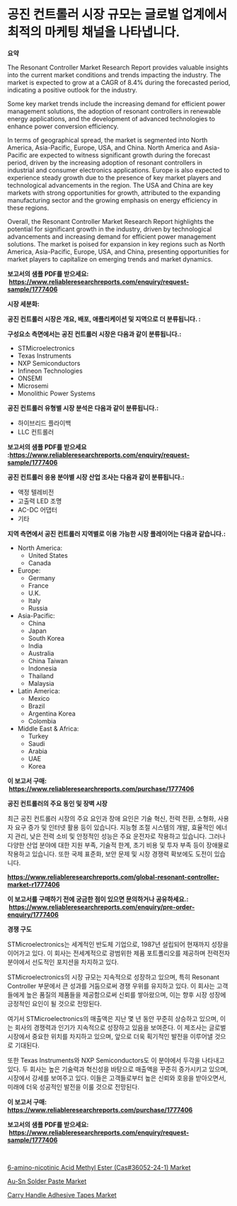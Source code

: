 <p><h1>공진 컨트롤러 시장 규모는 글로벌 업계에서 최적의 마케팅 채널을 나타냅니다.</h1></p><p><strong>요약</strong></p>
<p><p>The Resonant Controller Market Research Report provides valuable insights into the current market conditions and trends impacting the industry. The market is expected to grow at a CAGR of 8.4% during the forecasted period, indicating a positive outlook for the industry.</p><p>Some key market trends include the increasing demand for efficient power management solutions, the adoption of resonant controllers in renewable energy applications, and the development of advanced technologies to enhance power conversion efficiency.</p><p>In terms of geographical spread, the market is segmented into North America, Asia-Pacific, Europe, USA, and China. North America and Asia-Pacific are expected to witness significant growth during the forecast period, driven by the increasing adoption of resonant controllers in industrial and consumer electronics applications. Europe is also expected to experience steady growth due to the presence of key market players and technological advancements in the region. The USA and China are key markets with strong opportunities for growth, attributed to the expanding manufacturing sector and the growing emphasis on energy efficiency in these regions.</p><p>Overall, the Resonant Controller Market Research Report highlights the potential for significant growth in the industry, driven by technological advancements and increasing demand for efficient power management solutions. The market is poised for expansion in key regions such as North America, Asia-Pacific, Europe, USA, and China, presenting opportunities for market players to capitalize on emerging trends and market dynamics.</p></p>
<p><strong>보고서의 샘플 PDF를 받으세요: &nbsp;<a href="https://www.reliableresearchreports.com/enquiry/request-sample/1777406">https://www.reliableresearchreports.com/enquiry/request-sample/1777406</a></strong></p>
<p><strong>시장 세분화:</strong></p>
<p><strong> 공진 컨트롤러 시장은 개요, 배포, 애플리케이션 및 지역으로 더 분류됩니다. :</strong></p>
<p><strong>구성요소 측면에서는 공진 컨트롤러 시장은 다음과 같이 분류됩니다.:</strong></p>
<p><ul><li>STMicroelectronics</li><li>Texas Instruments</li><li>NXP Semiconductors</li><li>Infineon Technologies</li><li>ONSEMI</li><li>Microsemi</li><li>Monolithic Power Systems</li></ul></p>
<p><strong> 공진 컨트롤러 유형별 시장 분석은 다음과 같이 분류됩니다.:</strong></p>
<p><ul><li>하이브리드 플라이백</li><li>LLC 컨트롤러</li></ul></p>
<p><strong>보고서의 샘플 PDF를 받으세요 :<a href="https://www.reliableresearchreports.com/enquiry/request-sample/1777406">https://www.reliableresearchreports.com/enquiry/request-sample/1777406</a></strong></p>
<p><strong> 공진 컨트롤러 응용 분야별 시장 산업 조사는 다음과 같이 분류됩니다.:</strong></p>
<p><ul><li>액정 텔레비전</li><li>고출력 LED 조명</li><li>AC-DC 어댑터</li><li>기타</li></ul></p>
<p><strong>지역 측면에서 공진 컨트롤러 지역별로 이용 가능한 시장 플레이어는 다음과 같습니다.:</strong></p>
<p><ul>
    <li>
        North America:
        <ul>
            <li>United States</li>
            <li>Canada</li>
        </ul>
    </li>
    <li>
        Europe:
        <ul>
            <li>Germany</li>
            <li>France</li>
            <li>U.K.</li>
            <li>Italy</li>
            <li>Russia</li>
        </ul>
    </li>
    <li>
        Asia-Pacific:
        <ul>
            <li>China</li>
            <li>Japan</li>
            <li>South Korea</li>
            <li>India</li>
            <li>Australia</li>
            <li>China Taiwan</li>
            <li>Indonesia</li>
            <li>Thailand</li>
            <li>Malaysia</li>
        </ul>
    </li>
    <li>
        Latin America:
        <ul>
            <li>Mexico</li>
            <li>Brazil</li>
            <li>Argentina Korea</li>
            <li>Colombia</li>
        </ul>
    </li>
    <li>
        Middle East & Africa:
        <ul>
            <li>Turkey</li>
            <li>Saudi</li>
            <li>Arabia</li>
            <li>UAE</li>
            <li>Korea</li>
        </ul>
    </li>
    </ul></p>
<p><strong>이 보고서 구매: &nbsp;<a href="https://www.reliableresearchreports.com/purchase/1777406">https://www.reliableresearchreports.com/purchase/1777406</a></strong></p>
<p><strong>공진 컨트롤러의 주요 동인 및 장벽 시장</strong></p>
<p><p>최근 공진 컨트롤러 시장의 주요 요인과 장애 요인은 기술 혁신, 전력 전환, 소형화, 사용자 요구 증가 및 인터넷 활용 등이 있습니다. 지능형 조절 시스템의 개발, 효율적인 에너지 관리, 낮은 전력 소비 및 안정적인 성능은 주요 운전자로 작용하고 있습니다. 그러나 다양한 산업 분야에 대한 지원 부족, 기술적 한계, 초기 비용 및 투자 부족 등이 장애물로 작용하고 있습니다. 또한 국제 표준화, 보안 문제 및 시장 경쟁력 확보에도 도전이 있습니다.</p></p>
<p><strong><a href="https://www.reliableresearchreports.com/global-resonant-controller-market-r1777406">https://www.reliableresearchreports.com/global-resonant-controller-market-r1777406</a></strong></p>
<p><strong>이 보고서를 구매하기 전에 궁금한 점이 있으면 문의하거나 공유하세요.: &nbsp;<a href="https://www.reliableresearchreports.com/enquiry/pre-order-enquiry/1777406">https://www.reliableresearchreports.com/enquiry/pre-order-enquiry/1777406</a></strong></p>
<p><strong>경쟁 구도</strong></p>
<p><p>STMicroelectronics는 세계적인 반도체 기업으로, 1987년 설립되어 현재까지 성장을 이어가고 있다. 이 회사는 전세계적으로 광범위한 제품 포트폴리오를 제공하며 전력전자 분야에서 선도적인 포지션을 차지하고 있다.</p><p>STMicroelectronics의 시장 규모는 지속적으로 성장하고 있으며, 특히 Resonant Controller 부문에서 큰 성과를 거둠으로써 경쟁 우위를 유지하고 있다. 이 회사는 고객들에게 높은 품질의 제품들을 제공함으로써 신뢰를 쌓아왔으며, 이는 향후 시장 성장에 긍정적인 요인이 될 것으로 전망된다.</p><p>여기서 STMicroelectronics의 매출액은 지난 몇 년 동안 꾸준히 상승하고 있으며, 이는 회사의 경쟁력과 인기가 지속적으로 성장하고 있음을 보여준다. 이 제조사는 글로벌 시장에서 중요한 위치를 차지하고 있으며, 앞으로 더욱 획기적인 발전을 이루어낼 것으로 기대된다.</p><p>또한 Texas Instruments와 NXP Semiconductors도 이 분야에서 두각을 나타내고 있다. 두 회사는 높은 기술력과 혁신성을 바탕으로 매출액을 꾸준히 증가시키고 있으며, 시장에서 강세를 보여주고 있다. 이들은 고객들로부터 높은 신뢰와 호응을 받아오면서, 미래에 더욱 성공적인 발전을 이룰 것으로 전망된다.</p></p>
<p><strong>이 보고서 구매: &nbsp; <a href="https://www.reliableresearchreports.com/purchase/1777406">https://www.reliableresearchreports.com/purchase/1777406</a></strong></p>
<p><strong>보고서의 샘플 PDF를 받으세요: &nbsp;<a href="https://www.reliableresearchreports.com/enquiry/request-sample/1777406">https://www.reliableresearchreports.com/enquiry/request-sample/1777406</a></strong><strong></strong></p>
<p>&nbsp;</p>
<p><p><a href="https://changeable-paste-463.notion.site/6-amino-nicotinic-Acid-Methyl-Ester-Cas-36052-24-1-Market-Insights-into-Market-CAGR-Market-Trend-613d7a040f3b49acb07f795f0ffa412b">6-amino-nicotinic Acid Methyl Ester (Cas#36052-24-1) Market</a></p><p><a href="https://florentine-yuzu-f42.notion.site/Au-Sn-Solder-Paste-Market-Size-Market-Outlook-and-Market-Forecast-2024-to-2031-4795318abe1c4536bbe1edc443a389a4">Au-Sn Solder Paste Market</a></p><p><a href="https://fuschia-pecorino-a6d.notion.site/Carry-Handle-Adhesive-Tapes-Market-Insights-into-Market-CAGR-Market-Trends-and-Growth-Strategies-6fb90ec1d4f74de69ce1bd0d16a9fe2c">Carry Handle Adhesive Tapes Market</a></p></p>